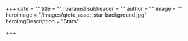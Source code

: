 +++
date = ""
title = ""
[params]
	subheader = ""
	author = ""
	image = ""
  heroimage = "/images/qtctc_asset_star-background.jpg"
  heroImgDescription = "Stars"

+++